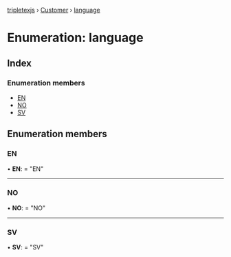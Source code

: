 [tripletexjs](../README.md) › [Customer](../modules/customer.md) › [language](customer.language.md)

# Enumeration: language

## Index

### Enumeration members

* [EN](customer.language.md#en)
* [NO](customer.language.md#no)
* [SV](customer.language.md#sv)

## Enumeration members

###  EN

• **EN**: = "EN"

___

###  NO

• **NO**: = "NO"

___

###  SV

• **SV**: = "SV"
